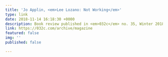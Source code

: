 ```yaml
---
title: 'Jo Applin, <em>Lee Lozano: Not Working</em>'
type: link
date: 2018-11-14 16:18:30 +0000
description: Book review published in <em>032c</em> no. 35, Winter 2018/19
link: https://032c.com/archive/magazine
featured: false
img: ''
published: false

---
```

